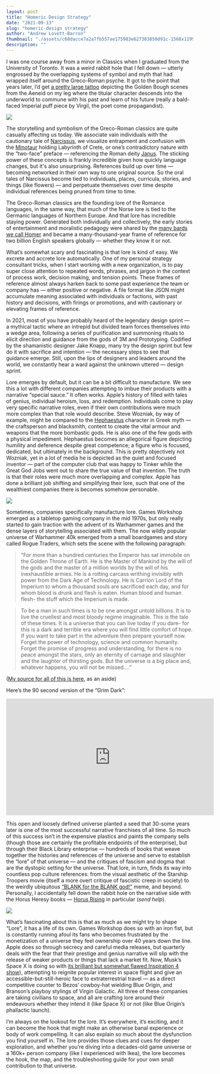 ```yaml
---
layout: post
title: "Homeric Design Strategy"
date: "2021-09-13"
slug: "homeric-design strategy"
author: "Andrew Lovett-Barron"
thumbnail: "./assets/c68dacce7a2a7fb557ae175983e627303850d91c-1568x1199.png"
description: ""
---
```


I was one course away from a minor in Classics when I graduated from the University of Toronto. It was a weird rabbit hole that I fell down — utterly engrossed by the overlapping systems of symbol and myth that had wrapped itself around the Greco-Roman psyche. It got to the point that years later, I’d get [a pretty large tattoo](https://www.instagram.com/p/BCJ3W5dStd-/?taken-by=freeorgy&hl=en) depicting the Golden Bough scenes from the Aeneid on my leg where the titular character descends into the underworld to commune with his past and learn of his future (really a bald-faced Imperial puff piece by Virgil, the poet come propagandist).

  


![](./assets/ee895fd94edd14b70364a2f60cc85930cec5e74c-962x1196.png)

  




  


The storytelling and symbolism of the Greco-Roman classics are quite casually affecting us today. We associate vain individuals with the cautionary tale of [Narcissus](https://en.wikipedia.org/wiki/Narcissus_(mythology)), we visualize entrapment and confusion with the [Minotaur](https://en.wikipedia.org/wiki/Minotaur) holding Labyrinth of Crete, or one’s contradictory nature with the “two-face” preface — referencing the Roman deity [Janus](https://en.wikipedia.org/wiki/Janus). The sticking power of these concepts is frankly incredible given how quickly language changes, but it's also unsurprising. References build up over time — becoming networked in their own way to one original source. So the oral tales of Narcissus become tied to individuals, places, curricula, stories, and things (like flowers) — and perpetuate themselves over time despite individual references being pruned from time to time.

  


The Greco-Roman classics are the founding lore of the Romance languages, in the same way, that much of the Norse lore is tied to the Germanic languages of Northern Europe. And that lore has incredible staying power. Generated both individually and collectively, the early stories of entertainment and moralistic pedagogy were shared by the [many bards we call Homer](https://en.wikipedia.org/wiki/Homer) and became a many-thousand-year frame of reference for two billion English speakers globally — whether they know it or not.

  


What’s somewhat scary and fascinating is that lore is kind of easy. We excrete and accrete lore automatically. One of my personal strategy consultant tricks, when I start working with a new organization, is to pay super close attention to repeated words, phrases, and jargon in the context of process work, decision making, and tension points. These frames of reference almost always harken back to some past experience the team or company has — either positive or negative. A file format like JSON might accumulate meaning associated with individuals or factions, with past history and decisions, with firings or promotions, and with cautionary or elevating frames of reference.

  


In 2021, most of you have probably heard of the legendary design sprint — a mythical tactic where an intrepid but divided team forces themselves into a wedge area, following a series of purification and summoning rituals to elicit direction and guidance from the gods of 3M and Prototyping. Codified by the shamanistic designer Jake Knapp, many try the design sprint but few do it with sacrifice and intention — the necessary steps to see that guidance emerge. Still, upon the lips of designers and leaders around the world, we constantly hear a ward against the unknown uttered — design sprint.

  


Lore emerges by default, but it can be a bit difficult to manufacture. We see this a lot with different companies attempting to imbue their products with a narrative “special sauce.” It often works. Apple’s history of filled with tales of genius, individual heroism, loss, and redemption. Individuals come to play very specific narrative roles, even if their own contributions were much more complex than that role would describe. Steve Wozniak, by way of example, might be compared to the [Hephaestus](https://en.wikipedia.org/wiki/Hephaestus) character in Greek myth — the craftsperson and blacksmith, content to create the vital armour and weapons that the more bombastic gods. He is also one of the few gods with a physical impediment. Hephaestus becomes an allegorical figure depicting humility and deference despite great competence; a figure who is focused, dedicated, but ultimately in the background. This is pretty objectively not Wozniak, yet in a lot of media he is depicted as the quiet and focused inventor — part of the computer club that was happy to Tinker while the Great God Jobs went out to share the true value of that invention. The truth is that their roles were much more overlapping and complex. Apple has done a brilliant job shifting and simplifying their lore, such that one of the wealthiest companies there is becomes somehow personable.

  




![](./assets/c81c327cc422351c1c9493031792ade36b76459d-1200x630.webp)

  


Sometimes, companies specifically manufacture lore. Games Workshop emerged as a tabletop gaming company in the mid 1970s, but only really started to gain traction with the advent of its Warhammer games and the dense layers of storytelling associated with them. The now wildly popular universe of Warhammer 40k emerged from a small boardgames and story called Rogue Traders, which sets the scene with the following paragraph:

  


> “For more than a hundred centuries the Emperor has sat immobile on the Golden Throne of Earth. He is the Master of Mankind by the will of the gods and the master of a million worlds by the will of his inexhaustible armies. He is a rotting carcass writhing invisibly with power from the Dark Age of Technology. He is Carrion Lord of the Imperium to whom a thousand souls are sacrificed each day, and for whom blood is drunk and flesh is eaten. Human blood and human flesh- the stuff which the Imperium is made.

> To be a man in such times is to be one amongst untold billions. It is to live the cruellest and most bloody regime imaginable. This is the tale of these times. It is a universe that you can live today if you dare- for this is a dark and terrible era where you will find little comfort of hope. If you want to take part in the adventure then prepare yourself now. Forget the power of technology, science and common humanity. Forget the promise of progress and understanding, for there is no peace amongst the stars, only an eternity of carnage and slaughter and the laughter of thirsting gods. But the universe is a big place and, whatever happens, you will not be missed….”

>   


([My source for all of this is here](https://www.reddit.com/r/40kLore/comments/62o27b/history_lesson_where_does_warhammer_40000_come/), as an aside)

  


Here’s the 90 second version of the “Grim Dark”:

<iframe width="560" height="315" src="https://www.youtube.com/embed/-MeVxKZBOfM" title="YouTube video player" frameborder="0" allow="accelerometer; autoplay; clipboard-write; encrypted-media; gyroscope; picture-in-picture" allowfullscreen></iframe>

This open and loosely defined universe planted a seed that 30-some years later is one of the most successful narrative franchises of all time. So much of this success isn’t in the expensive plastics and paints the company sells (though those are certainly the profitable endpoints of the enterprise), but through their Black Library enterprise — hundreds of books that weave together the histories and references of the universe and serve to establish the “lore” of that universe — and the critiques of fascism and dogma that are the dystopic setting for the universe. That lore, in turn, finds its way into countless pop culture references: from the visual aesthetic of the Starship Troopers movie (itself a more overt critique of fascistic creep in society) to the weirdly ubiquitous [“BLANK for the BLANK god!”](https://knowyourmeme.com/memes/blood-for-the-blood-god) meme, and beyond. Personally, I accidentally fell down the rabbit hole on the narrative side with the Horus Heresy books — [Horus Rising](https://bookshop.org/a/19778/9781849707435) in particular (_send help_).

  


![](./assets/e21be1b8cf829e778469d96ab52b8fbed488473c-2000x1125.png)

What’s fascinating about this is that as much as we might try to shape “Lore”, it has a life of its own. Games Workshop does so with an iron fist, but is constantly running afoul its fans who becomes frustrated by the monetization of a universe they feel ownership over 40 years down the line. Apple does so through secrecy and careful media releases, but quarterly deals with the fear that their prestige and genius narrative will slip with the release of weaker products or things that lack a market fit. Now, Musk’s Space X is doing so with [its brilliant but somewhat flawed Inspiration 4 show](https://www.technologyreview.com/2021/09/08/1035219/netflix-spacex-docuseries-inspiration4-countdown/)), attempting to reignite popular interest in space flight and give an accessible-but-still-heroic face to extraterrestrial travel — as a direct competitive counter to Bezos’ cowboy-hat wielding Blue Origin, and Branson’s playboy stylings of Virgin Galactic. All three of these companies are taking civilians to space, and all are crafting lore around their endeavours whether they intend it (like Space X) or not (like Blue Origin’s phallactic launch).

  


I’m always on the lookout for the lore. It’s everywhere, it’s exciting, and it can become the hook that might make an otherwise banal experience or body of work compelling. It can also explain so much about the dysfunction you find yourself in. The lore provides those clues and cues for deeper exploration, and whether you’re diving into a decades-old game universe or a 160k+ person company (like I experienced with Ikea), the lore becomes the hook, the map, and the troubleshooting guide for your own small contribution to that universe.
